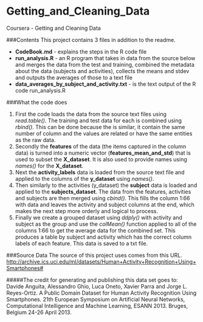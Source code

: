 # Getting_and_Cleaning_Data
Coursera - Getting and Cleaning Data

###Contents
This project contains 3 files in addition to the readme.
+ **CodeBook.md** - explains the steps in the R code file 
+ **run_analysis.R** - an R program that takes in data from the source below and merges the data from the test and training, combined the metadata about the data (subjects and activities), collects the means and stdev and outputs the averages of those to a text file
+ **data_averages_by_subject_and_activity.txt** - is the text output of the R code run_analysis.R

###What the code does
1. First the code loads the data from the source text files using *read.table()*.  The training and test data for each is combined using *rbind()*.  This can be done because the is similar, it contain the same number of column and the values are related or have the same entities as the raw data.
1. Secondly the **features** of the data (the items captured in the column data) is turned into a numeric vector (**features_mean_and_std**) that is used to subset the **X_dataset**.  It is also used to provide names using *names()* for the **X_dataset**.
1. Next the **activity_labels** data is loaded from the source text file and applied to the columns of the **y_dataset** using *names()*.  
1. Then similarly to the activities (y_dataset) the **subject** data is loaded and applied to the **subjects_dataset**.  The data from the features, activities and subjects are then merged using *cbind()*.  This fills the column 1:66 with data and leaves the activity and subject columns at the end, which makes the next step more orderly and logical to process.
1. Finally we create a grouped dataset using *ddply()* with activity and subject as the group and use the *colMean()* function applied to all of the columns 1:66 to get the average data for the combined set.  This produces a table by subject and activity which has the correct column labels of each feature.  This data is saved to a txt file.

###Source Data
The source of this project uses comes from this URL.  
http://archive.ics.uci.edu/ml/datasets/Human+Activity+Recognition+Using+Smartphones#

#####The credit for generating and publishing this data set goes to:  
Davide Anguita, Alessandro Ghio, Luca Oneto, Xavier Parra and Jorge L. Reyes-Ortiz. A Public Domain Dataset for Human Activity Recognition Using Smartphones. 21th European Symposium on Artificial Neural Networks, Computational Intelligence and Machine Learning, ESANN 2013. Bruges, Belgium 24-26 April 2013.
